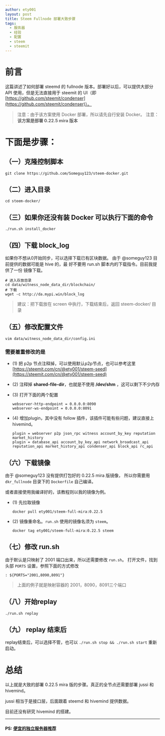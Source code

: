 ```yaml
---
author: ety001
layout: post
title: Steem Fullnode 部署大致步骤
tags:
  - 服务器
  - 经验
  - 配置
  - steem
  - steemit
---
```


# 前言

这篇讲述了如何部署 steemd 的 fullnode 版本。部署好以后，可以提供大部分 API 使用，但是无法直接用于 steemit 的 UI（即 [https://github.com/steemit/condenser](https://github.com/steemit/condenser)）。

> 注意：由于该方案使用 Docker 部署，所以请先自行安装 Docker。
> 注意：**该方案是部署 0.22.5 mira 版本**

# 下面是步骤：

## （一）克隆控制脚本

```
git clone https://github.com/Someguy123/steem-docker.git
```

## （二）进入目录

```
cd steem-docker/
```

## （三）如果你还没有装 Docker 可以执行下面的命令

```
./run.sh install_docker
```

## （四）下载 block_log

如果你不想从0开始同步，可以选择下载已有区块数据。
由于 @someguy123 目前提供的数据可能是 hive 的，最
好不要用 run.sh 脚本内的下载指令。目前我提供了一份
镜像下载。

```
# 进入存放目录
cd data/witness_node_data_dir/blockchain/
# 下载
wget -c http://da.mypi.win/block_log
```

> 建议：把下载放在 screen 中执行，下载结束后，返回 steem-docker/ 目录

## （五）修改配置文件

```
vim data/witness_node_data_dir/config.ini
```

### 需要着重修改的是
* (1) 把 p2p 节点注释掉，可以使用默认p2p节点，也可以参考这里 [https://steemit.com/cn/@ety001/steem-seed](https://steemit.com/cn/@ety001/steem-seed)
* (2) 注释掉 **shared-file-dir**，也就是不使用 **/dev/shm** ，这可以剩下不少内存
* (3) 打开下面的两个配置
  ```
  webserver-http-endpoint = 0.0.0.0:8090
  webserver-ws-endpoint = 0.0.0.0:8091
  ```

* (4) 增加plugin，其中没有 follow 插件，该插件可能有些问题，建议直接上 hivemind。
  ```
  plugin = webserver p2p json_rpc witness account_by_key reputation market_history
  plugin = database_api account_by_key_api network_broadcast_api reputation_api market_history_api condenser_api block_api rc_api
  ```
## （六）下载镜像
由于 @someguy123 没有提供打包好的 0.22.5 mira 版镜像，
所以你需要用 `dkr_fullnode` 目录下的 `Dockerfile` 自己编译。

或者直接使用我编译好的，该教程则以我的镜像为例。

* (1) 先拉取镜像
  ```
  docker pull ety001/steem-full-mira:0.22.5
  ```
* (2) 镜像重命名。`run.sh` 使用的镜像名须为 `steem`。
  ```
  docker tag ety001/steem-full-mira:0.22.5 steem
  ```

## （七）修改 run.sh
由于默认是只映射了 2001 端口出来，所以还需要修改 `run.sh`。
打开文件，找到头部 `PORTS` 设置，参照下面的方式修改

```
: ${PORTS="2001,8090,8091"}
```

> 上面的例子就是映射容器的 2001，8090，8091三个端口

## （八）开始replay

```
./run.sh replay
```

## （九） replay 结束后
replay结束后，可以选择不管，也可以 `./run.sh stop && ./run.sh start` 重新启动。

# 总结
以上就是大致的部署 0.22.5 mira 版的步骤。真正的全节点还需要部署 jussi 和 hivemind。

jussi 相当于是接口层，后面跟着 steemd 和 hivemind 提供数据。

目前还没有研究 hivemind 的搭建。

---
#### PS: [便宜的独立服务器推荐](https://billing.dacentec.com/hostbill/?affid=723)
